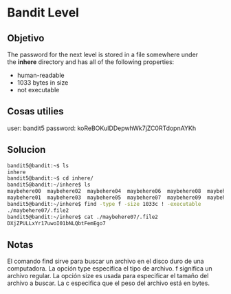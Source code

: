 # Bandit Level

## Objetivo
The password for the next level is stored in a file somewhere under the **inhere** directory and has all of the following properties:
-   human-readable
-   1033 bytes in size
-   not executable

## Cosas utilies
user: bandit5
password: koReBOKuIDDepwhWk7jZC0RTdopnAYKh

## Solucion
``` bash
bandit5@bandit:~$ ls
inhere
bandit5@bandit:~$ cd inhere/
bandit5@bandit:~/inhere$ ls
maybehere00  maybehere02  maybehere04  maybehere06  maybehere08  maybehere10  maybehere12  maybehere14  maybehere16  maybehere18
maybehere01  maybehere03  maybehere05  maybehere07  maybehere09  maybehere11  maybehere13  maybehere15  maybehere17  maybehere19
bandit5@bandit:~/inhere$ find -type f -size 1033c ! -executable
./maybehere07/.file2
bandit5@bandit:~/inhere$ cat ./maybehere07/.file2
DXjZPULLxYr17uwoI01bNLQbtFemEgo7
```

## Notas
El comando find sirve para buscar un archivo en el disco duro de una computadora.
La opción type especifica el tipo de archivo. f significa un archivo regular.
La opción size es usada para especificar el tamaño del archivo a buscar. La c especifica que el peso del archivo está en bytes.